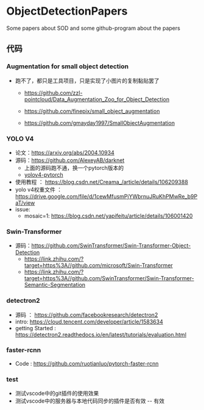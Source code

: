 # ObjectDetectionPapers
Some papers about SOD and some github-program about the papers

## 代码
### Augmentation for small object detection
  - 跑不了，都只是工具项目，只是实现了小图片的复制黏贴罢了

    - https://github.com/zzl-pointcloud/Data_Augmentation_Zoo_for_Object_Detection

    - https://github.com/finepix/small_object_augmentation

    - https://github.com/gmayday1997/SmallObjectAugmentation

### YOLO V4
- 论文：https://arxiv.org/abs/2004.10934
- 源码：https://github.com/AlexeyAB/darknet
  - 上面的源码跑不通，换一个pytorch版本的
  - [yolov4-pytorch](https://github.com/Tianxiaomo/pytorch-YOLOv4)
- 使用教程 ： https://blog.csdn.net/Creama_/article/details/106209388
- yolo v4权重文件 ： https://drive.google.com/file/d/1cewMfusmPjYWbrnuJRuKhPMwRe_b9PaT/view
- issue:
  - mosaic=1: https://blog.csdn.net/yapifeitu/article/details/106001420

### Swin-Transformer
- 源码：https://github.com/SwinTransformer/Swin-Transformer-Object-Detection
  - https://link.zhihu.com/?target=https%3A//github.com/microsoft/Swin-Transformer
  - https://link.zhihu.com/?target=https%3A//github.com/SwinTransformer/Swin-Transformer-Semantic-Segmentation
### detectron2
- 源码 ： https://github.com/facebookresearch/detectron2
- intro: https://cloud.tencent.com/developer/article/1583634
- getting Started : https://detectron2.readthedocs.io/en/latest/tutorials/evaluation.html

### faster-rcnn
- Code : https://github.com/ruotianluo/pytorch-faster-rcnn

### test
- 测试vscode中的git插件的使用效果
- 测试vscode中的服务器与本地代码同步的插件是否有效 -- 有效
